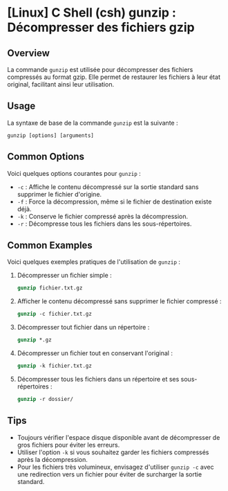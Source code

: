 # [Linux] C Shell (csh) gunzip : Décompresser des fichiers gzip

## Overview
La commande `gunzip` est utilisée pour décompresser des fichiers compressés au format gzip. Elle permet de restaurer les fichiers à leur état original, facilitant ainsi leur utilisation.

## Usage
La syntaxe de base de la commande `gunzip` est la suivante :

```
gunzip [options] [arguments]
```

## Common Options
Voici quelques options courantes pour `gunzip` :

- `-c` : Affiche le contenu décompressé sur la sortie standard sans supprimer le fichier d'origine.
- `-f` : Force la décompression, même si le fichier de destination existe déjà.
- `-k` : Conserve le fichier compressé après la décompression.
- `-r` : Décompresse tous les fichiers dans les sous-répertoires.

## Common Examples
Voici quelques exemples pratiques de l'utilisation de `gunzip` :

1. Décompresser un fichier simple :
   ```csh
   gunzip fichier.txt.gz
   ```

2. Afficher le contenu décompressé sans supprimer le fichier compressé :
   ```csh
   gunzip -c fichier.txt.gz
   ```

3. Décompresser tout fichier dans un répertoire :
   ```csh
   gunzip *.gz
   ```

4. Décompresser un fichier tout en conservant l'original :
   ```csh
   gunzip -k fichier.txt.gz
   ```

5. Décompresser tous les fichiers dans un répertoire et ses sous-répertoires :
   ```csh
   gunzip -r dossier/
   ```

## Tips
- Toujours vérifier l'espace disque disponible avant de décompresser de gros fichiers pour éviter les erreurs.
- Utiliser l'option `-k` si vous souhaitez garder les fichiers compressés après la décompression.
- Pour les fichiers très volumineux, envisagez d'utiliser `gunzip -c` avec une redirection vers un fichier pour éviter de surcharger la sortie standard.